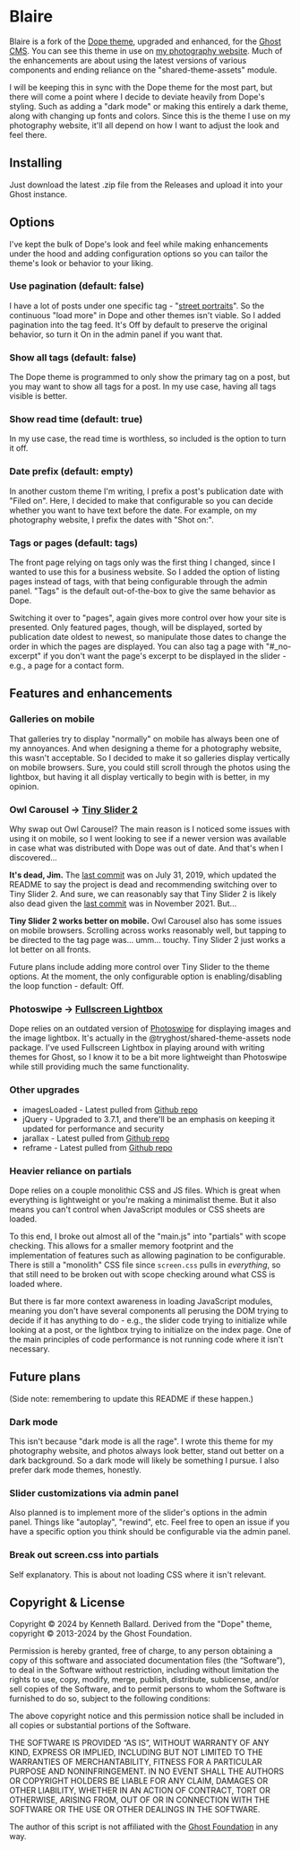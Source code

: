 # Blaire

Blaire is a fork of the [Dope theme](https://github.com/TryGhost/Dope), upgraded and enhanced, for the [Ghost CMS](https://github.com/TryGhost/Ghost). You can see this theme in use on [my photography website](https://kennethballard.photo). Much of the enhancements are about using the latest versions of various components and ending reliance on the "shared-theme-assets" module.

I will be keeping this in sync with the Dope theme for the most part, but there will come a point where I decide to deviate heavily from Dope's styling. Such as adding a "dark mode" or making this entirely a dark theme, along with changing up fonts and colors. Since this is the theme I use on my photography website, it'll all depend on how I want to adjust the look and feel there.

## Installing

Just download the latest .zip file from the Releases and upload it into your Ghost instance.

## Options

I've kept the bulk of Dope's look and feel while making enhancements under the hood and adding configuration options so you can tailor the theme's look or behavior to your liking.

### Use pagination (default: false)

I have a lot of posts under one specific tag - "[street portraits](https://kennethballard.photo/tag/street-portraits/)". So the continuous "load more" in Dope and other themes isn't viable. So I added pagination into the tag feed. It's Off by default to preserve the original behavior, so turn it On in the admin panel if you want that.

### Show all tags (default: false)

The Dope theme is programmed to only show the primary tag on a post, but you may want to show all tags for a post. In my use case, having all tags visible is better.

### Show read time (default: true)

In my  use case, the read time is worthless, so included is the option to turn it off.

### Date prefix (default: empty)

In another custom theme I'm writing, I prefix a post's publication date with "Filed on". Here, I decided to make that configurable so you can decide whether you want to have text before the date. For example, on my photography website, I prefix the dates with "Shot on:".

### Tags or pages (default: tags)

The front page relying on tags only was the first thing I changed, since I wanted to use this for a business website. So I added the option of listing pages instead of tags, with that being configurable through the admin panel. "Tags" is the default out-of-the-box to give the same behavior as Dope.

Switching it over to "pages", again gives more control over how your site is presented. Only featured pages, though, will be displayed, sorted by publication date oldest to newest, so manipulate those dates to change the order in which the pages are displayed. You can also tag a page with "#_no-excerpt" if you don't want the page's excerpt to be displayed in the slider - e.g., a page for a contact form.

## Features and enhancements

### Galleries on mobile

That galleries try to display "normally" on mobile has always been one of my annoyances. And when designing a theme for a photography website, this wasn't acceptable. So I decided to make it so galleries display vertically on mobile browsers. Sure, you could still scroll through the photos using the lightbox, but having it all display vertically to begin with is better, in my opinion.

### Owl Carousel -> [Tiny Slider 2](https://github.com/ganlanyuan/tiny-slider)

Why swap out Owl Carousel? The main reason is I noticed some issues with using it on mobile, so I went looking to see if a newer version was available in case what was distributed with Dope was out of date. And that's when I discovered...

**It's dead, Jim.** The [last commit](https://github.com/OwlCarousel2/OwlCarousel2/commit/4eedccac4ea061931162a86e3f268332c16a1ad0) was on July 31, 2019, which updated the README to say the project is dead and recommending switching over to Tiny Slider 2. And sure, we can reasonably say that Tiny Slider 2 is likely also dead given the [last commit](https://github.com/ganlanyuan/tiny-slider/commit/4d709735c417c2483e77a22d017fc1b18c04f0d4) was in November 2021. But...

**Tiny Slider 2 works better on mobile.** Owl Carousel also has some issues on mobile browsers. Scrolling across works reasonably well, but tapping to be directed to the tag page was... umm... touchy. Tiny Slider 2 just works a lot better on all fronts.

Future plans include adding more control over Tiny Slider to the theme options. At the moment, the only configurable option is enabling/disabling the loop function - default: Off.

### Photoswipe -> [Fullscreen Lightbox](https://fslightbox.com/)

Dope relies on an outdated version of [Photoswipe](https://photoswipe.com/) for displaying images and the image lightbox. It's actually in the @tryghost/shared-theme-assets node package. I've used Fullscreen Lightbox in playing around with writing themes for Ghost, so I know it to be a bit more lightweight than Photoswipe while still providing much the same functionality.

### Other upgrades

* imagesLoaded - Latest pulled from [Github repo](https://github.com/desandro/imagesloaded)
* jQuery - Upgraded to 3.7.1, and there'll be an emphasis on keeping it updated for performance and security
* jarallax - Latest pulled from [Github repo](https://github.com/nk-o/jarallax/)
* reframe - Latest pulled from [Github repo](https://github.com/dollarshaveclub/reframe.js)

### Heavier reliance on partials

Dope relies on a couple monolithic CSS and JS files. Which is great when everything is lightweight or you're making a minimalist theme. But it also means you can't control when JavaScript modules or CSS sheets are loaded.

To this end, I broke out almost all of the "main.js" into "partials" with scope checking. This allows for a smaller memory footprint and the implementation of features such as allowing pagination to be configurable. There is still a "monolith" CSS file since `screen.css` pulls in *everything*, so that still need to be broken out with scope checking around what CSS is loaded where.

But there is far more context awareness in loading JavaScript modules, meaning you don't have several components all perusing the DOM trying to decide if it has anything to do - e.g., the slider code trying to initialize while looking at a post, or the lightbox trying to initialize on the index page. One of the main principles of code performance is not running code where it isn't necessary.

## Future plans

(Side note: remembering to update this README if these happen.)

### Dark mode

This isn't because "dark mode is all the rage". I wrote this theme for my photography website, and photos always look better, stand out better on a dark background. So a dark mode will likely be something I pursue. I also prefer dark mode themes, honestly.

### Slider customizations via admin panel

Also planned is to implement more of the slider's options in the admin panel. Things like "autoplay", "rewind", etc. Feel free to open an issue if you have a specific option you think should be configurable via the admin panel.

### Break out screen.css into partials

Self explanatory. This is about not loading CSS where it isn't relevant.

## Copyright & License

Copyright &copy; 2024 by Kenneth Ballard. Derived from the "Dope" theme, copyright &copy; 2013-2024 by the Ghost Foundation.

Permission is hereby granted, free of charge, to any person obtaining a copy of this software and associated documentation files (the “Software”), to deal in the Software without restriction, including without limitation the rights to use, copy, modify, merge, publish, distribute, sublicense, and/or sell copies of the Software, and to permit persons to whom the Software is furnished to do so, subject to the following conditions:

The above copyright notice and this permission notice shall be included in all copies or substantial portions of the Software.

THE SOFTWARE IS PROVIDED “AS IS”, WITHOUT WARRANTY OF ANY KIND, EXPRESS OR IMPLIED, INCLUDING BUT NOT LIMITED TO THE WARRANTIES OF MERCHANTABILITY, FITNESS FOR A PARTICULAR PURPOSE AND NONINFRINGEMENT. IN NO EVENT SHALL THE AUTHORS OR COPYRIGHT HOLDERS BE LIABLE FOR ANY CLAIM, DAMAGES OR OTHER LIABILITY, WHETHER IN AN ACTION OF CONTRACT, TORT OR OTHERWISE, ARISING FROM, OUT OF OR IN CONNECTION WITH THE SOFTWARE OR THE USE OR OTHER DEALINGS IN THE SOFTWARE.

The author of this script is not affiliated with the [Ghost Foundation](https://ghost.org/) in any way.
